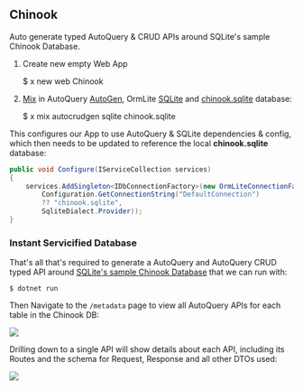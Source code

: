 ## Chinook

Auto generate typed AutoQuery & CRUD APIs around SQLite's sample Chinook Database.

1. Create new empty Web App

    $ x new web Chinook

2. [Mix](https://docs.servicestack.net/mix-tool) in AutoQuery [AutoGen](https://gist.github.com/gistlyn/464a80c15cb3af4f41db7810082dc00c), OrmLite [SQLite](https://gist.github.com/gistlyn/a670c1d9b0ac06caa6a7fbb9b1d44176) and [chinook.sqlite](https://gist.github.com/gistlyn/aa62996dce3a6c1c8680beb8ab98126f) database:

    $ x mix autocrudgen sqlite chinook.sqlite

This configures our App to use AutoQuery & SQLite dependencies & config, which then needs to be updated to reference the local **chinook.sqlite** database:

```csharp
public void Configure(IServiceCollection services)
{
    services.AddSingleton<IDbConnectionFactory>(new OrmLiteConnectionFactory(
        Configuration.GetConnectionString("DefaultConnection") 
        ?? "chinook.sqlite",
        SqliteDialect.Provider));
}
```

### Instant Servicified Database

That's all that's required to generate a AutoQuery and AutoQuery CRUD typed API around [SQLite's sample Chinook Database](https://www.sqlitetutorial.net/sqlite-sample-database/) that we can run with:

    $ dotnet run

Then Navigate to the `/metadata` page to view all AutoQuery APIs for each table in the Chinook DB:

![](https://raw.githubusercontent.com/ServiceStack/docs/master/docs/images/autoquery/chinook-autogen-metadata.png)

Drilling down to a single API will show details about each API, including its Routes and the schema for Request, Response and all other DTOs used:

![](https://raw.githubusercontent.com/ServiceStack/docs/master/docs/images/autoquery/chinook-autogen-createtracks.png)

